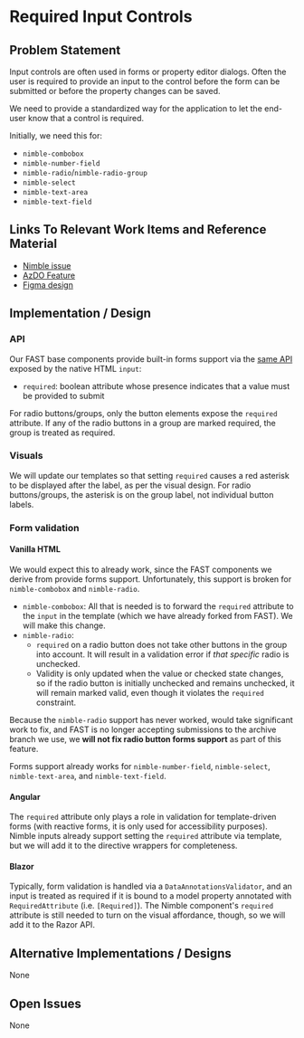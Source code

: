 # Required Input Controls

## Problem Statement

Input controls are often used in forms or property editor dialogs. Often the user is required to provide an input to the control before the form can be submitted or before the property changes can be saved.

We need to provide a standardized way for the application to let the end-user know that a control is required.

Initially, we need this for:
- `nimble-combobox`
- `nimble-number-field`
- `nimble-radio`/`nimble-radio-group`
- `nimble-select`
- `nimble-text-area`
- `nimble-text-field`

## Links To Relevant Work Items and Reference Material

- [Nimble issue](https://github.com/ni/nimble/issues/2100)
- [AzDO Feature](https://ni.visualstudio.com/DevCentral/_workitems/edit/2732543)
- [Figma design](https://www.figma.com/design/PO9mFOu5BCl8aJvFchEeuN/Nimble_Components?node-id=1295-47481)

## Implementation / Design

### API

Our FAST base components provide built-in forms support via the [same API](https://www.w3schools.com/tags/att_input_required.asp) exposed by the native HTML `input`:

- `required`: boolean attribute whose presence indicates that a value must be provided to submit

 For radio buttons/groups, only the button elements expose the `required` attribute. If any of the radio buttons in a group are marked required, the group is treated as required.

### Visuals

We will update our templates so that setting `required` causes a red asterisk to be displayed after the label, as per the visual design. For radio buttons/groups, the asterisk is on the group label, not individual button labels.

### Form validation

#### Vanilla HTML

We would expect this to already work, since the FAST components we derive from provide forms support. Unfortunately, this support is broken for `nimble-combobox` and `nimble-radio`.

- `nimble-combobox`: All that is needed is to forward the `required` attribute to the `input` in the template (which we have already forked from FAST). We will make this change.
- `nimble-radio`:
    - `required` on a radio button does not take other buttons in the group into account. It will result in a validation error if _that specific_ radio is unchecked.
    - Validity is only updated when the value or checked state changes, so if the radio button is initially unchecked and remains unchecked, it will remain marked valid, even though it violates the `required` constraint.

Because the `nimble-radio` support has never worked, would take significant work to fix, and FAST is no longer accepting submissions to the archive branch we use, we **will not fix radio button forms support** as part of this feature.

Forms support already works for `nimble-number-field`, `nimble-select`, `nimble-text-area`, and `nimble-text-field`.

#### Angular

The `required` attribute only plays a role in validation for template-driven forms (with reactive forms, it is only used for accessibility purposes). Nimble inputs already support setting the `required` attribute via template, but we will add it to the directive wrappers for completeness.

#### Blazor

Typically, form validation is handled via a `DataAnnotationsValidator`, and an input is treated as required if it is bound to a model property annotated with `RequiredAttribute` (i.e. `[Required]`). The Nimble component's `required` attribute is still needed to turn on the visual affordance, though, so we will add it to the Razor API.

## Alternative Implementations / Designs

None

## Open Issues

None
